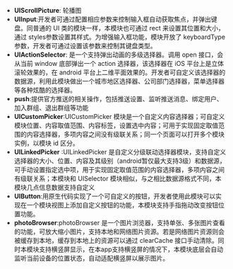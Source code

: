 * **UIScrollPicture**: 轮播图
* **UIInput**:开发者可通过配置相应参数来控制输入框自动获取焦点，并弹出键盘。同普通的 UI 类的模块一样，本模块也可通过 rect 来设置其位置和大小，通过 styles参数设置其样式。为增强输入框功能，模块开放了 keyboardType 参数，开发者可通过设置该参数来控制其键盘类型。
* **UIActionSelector**: 是一个支持弹出动画的多级选择器。调用 open 接口，会从当前 window 底部弹出一个 action 选择器，该选择器在 iOS 平台上是立体滚轮效果的，在 android 平台上二维平面效果的。开发者可自定义该选择器的数据源，利用此模块做出一个城市地区选择器、公司部门选择器，菜单选择器等各种炫酷的选择器。
* **push**:提供官方推送的相关操作，包括推送设置、监听推送消息、绑定用户、加入群组、退出群组等功能
* **UICustomPicker**:UICustomPicker 模块是一个自定义内容选择器；可自定义模块位置、内容取值范围、内容标签，设置选中内容；可用于实现固定取值范围的内容选择器，多项内容之间没有级联关系；同一个页面可以打开多个模块实例，以模块 id 区分。
* **UILinkedPicker** :UILinkedPicker 是自定义分级联动选择器模块，支持自定义选择器的大小、位置、内容及其级别（android暂仅最大支持3级）和数据源，可手动设置指定选中项，用于实现固定取值范围的内容选择器，多项内容之间有级联关系；本模块和 UISelector 模块相似，与之相比数据源格式不同，本模块几点信息数据支持自定义
* **UIButton**:用原生代码实现了一个可自定义的按钮，开发者使用此模块可以实现在一个模块视图上添加自定义按钮的功能，本模块支持手指拖动改变按钮位置功能。
* **photoBrowser**:photoBrowser 是一个图片浏览器，支持单张、多张图片查看的功能，可放大缩小图片，支持本地和网络图片资源。若是网络图片资源则会被缓存到本地，缓存到本地上的资源可以通过 clearCache 接口手动清除。同时本模块支持横竖屏显示，在本app支持横竖屏的情况下，本模块底层会自动监听当前设备的位置状态，自动适配横竖屏以展示图片。